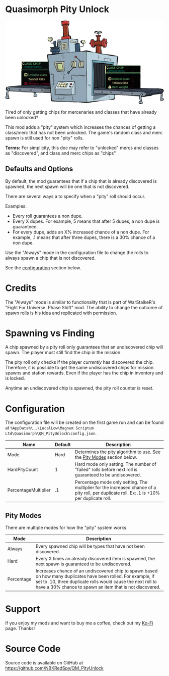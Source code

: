 # Quasimorph Pity Unlock

![thumbnail icon](media/thumbnail.png)

Tired of only getting chips for mercenaries and classes that have already been unlocked?

This mod adds a "pity" system which increases the chances of getting a class/merc that has not been unlocked.  The game's random class and merc spawn is still used for non "pity" rolls.

**Terms:** For simplicity, this doc may refer to "unlocked" mercs and classes as "discovered", and class and merc chips as "chips"

## Defaults and Options
By default, the mod guarantees that if a chip that is already discovered is spawned, the next spawn will be one that is not discovered.

There are several ways a to specify when a "pity" roll should occur.

Examples:
* Every roll guarantees a non dupe.
* Every X dupes.  For example, 5 means that after 5 dupes, a non dupe is guaranteed.
* For every dupe, adds an X% increased chance of a non dupe.  For example, .1 means that after three dupes, there is a 30% chance of a non dupe.

Use the "Always" mode in the configuration file to change the rolls to always spawn a chip that is not discovered.

See the [configuration](#configuration) section below.

# Credits
The "Always" mode is similar to functionality that is part of WarStalkeR's "Fight For Universe: Phase Shift" mod.  The ability to change the outcome of spawn rolls is his idea and replicated with permission.

# Spawning vs Finding
A chip spawned by a pity roll only guarantees that an undiscovered chip will spawn.  The player must still find the chip in the mission.

The pity roll only checks if the player *currently* has discovered the chip.  Therefore, it is possible to get the same undiscovered chips for mission spawns and station rewards.  Even if the player has the chip in inventory and is locked.

Anytime an undiscovered chip is spawned, the pity roll counter is reset.

# Configuration

The configuration file will be created on the first game run and can be found at `%AppData%\..\LocalLow\Magnum Scriptum Ltd\Quasimorph\QM_PityUnlock\config.json`.

|Name|Default|Description|
|--|--|--|
|Mode|Hard|Determines the pity algorithm to use. See the [Pity Modes](#pity-modes) section below.|
|HardPityCount|1|Hard mode only setting.  The number of "failed" rolls before next roll is guaranteed to be undiscovered.|
|PercentageMultiplier|.1|Percentage mode only setting.  The multiplier for the increased chance of a pity roll, per duplicate roll. Ex: .1 is +10% per duplicate roll.|

## Pity Modes

There are multiple modes for how the "pity" system works.

|Mode|Description|
|--|--|
|Always|Every spawned chip will be types that have not been discovered.|
|Hard|Every X times an already discovered item is spawned, the next spawn is guaranteed to be undiscovered.|
|Percentage|Increases chance of an undiscovered chip to spawn based on how many duplicates have been rolled. For example, if set to .10, three duplicate rolls would cause the next roll to have a 30% chance to spawn an item that is not discovered.|

# Support
If you enjoy my mods and want to buy me a coffee, check out my [Ko-Fi](https://ko-fi.com/nbkredspy71915) page.
Thanks!

# Source Code
Source code is available on GitHub at https://github.com/NBKRedSpy/QM_PityUnlock
